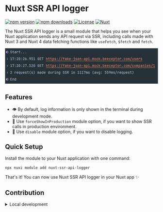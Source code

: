 # Nuxt SSR API logger

[![npm version][npm-version-src]][npm-version-href]
[![npm downloads][npm-downloads-src]][npm-downloads-href]
[![License][license-src]][license-href]
[![Nuxt][nuxt-src]][nuxt-href]

The Nuxt SSR API logger is a small module that helps you see when your Nuxt application sends any API request via SSR, including calls made with Nuxt 3 and Nuxt 4 data fetching functions like `useFetch`, `$fetch` and `fetch`.

![](./assets/screenshot-1.png)

## Features
- 👁️ By default, log information is only shown in the terminal during development mode.
- 🦾 Use `forceShowInProduction` module option, if you want to show SSR calls in production environment.
- 🚫 Use `disable` module option, if you want to disable logging.

## Quick Setup

Install the module to your Nuxt application with one command:

```bash
npx nuxi module add nuxt-ssr-api-logger
```

That's it! You can now use Nuxt SSR API logger in your Nuxt app ✨


## Contribution

<details>
  <summary>Local development</summary>
  
  ```bash
  # Install dependencies
  npm install
  
  # Generate type stubs
  npm run dev:prepare
  
  # Develop with the playground
  npm run dev
  
  # Build the playground
  npm run dev:build
  
  # Run ESLint
  npm run lint
  
  # Run Vitest
  npm run test
  npm run test:watch
  
  # Release new version
  npm run release
  ```

</details>


<!-- Badges -->
[npm-version-src]: https://img.shields.io/npm/v/nuxt-ssr-api-logger/latest.svg?style=flat&colorA=020420&colorB=00DC82
[npm-version-href]: https://npmjs.com/package/nuxt-ssr-api-logger

[npm-downloads-src]: https://img.shields.io/npm/dm/nuxt-ssr-api-logger.svg?style=flat&colorA=020420&colorB=00DC82
[npm-downloads-href]: https://npm.chart.dev/nuxt-ssr-api-logger

[license-src]: https://img.shields.io/npm/l/nuxt-ssr-api-logger.svg?style=flat&colorA=020420&colorB=00DC82
[license-href]: https://npmjs.com/package/nuxt-ssr-api-logger

[nuxt-src]: https://img.shields.io/badge/Nuxt-020420?logo=nuxt.js
[nuxt-href]: https://nuxt.com

